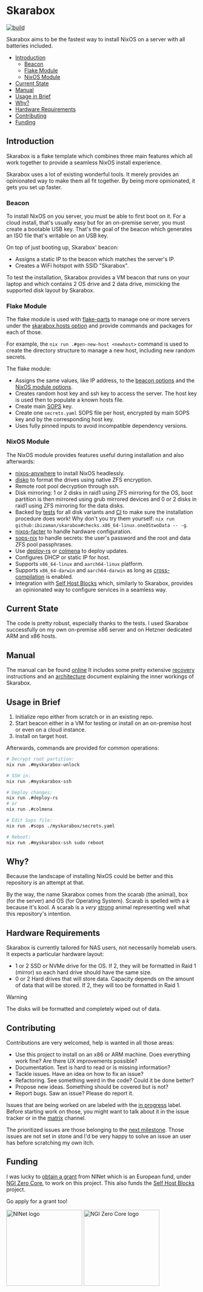 # Skarabox

[![build](https://github.com/ibizaman/skarabox/actions/workflows/build.yaml/badge.svg)](https://github.com/ibizaman/skarabox/actions/workflows/build.yaml)

Skarabox aims to be the fastest way to install NixOS on a server
with all batteries included.

<!--toc:start-->
- [Introduction](#introduction)
  - [Beacon](#beacon)
  - [Flake Module](#flake-module)
  - [NixOS Module](#nixos-module)
- [Current State](#current-state)
- [Manual](#manual)
- [Usage in Brief](#usage-in-brief)
- [Why?](#why)
- [Hardware Requirements](#hardware-requirements)
- [Contributing](#contributing)
- [Funding](#funding)
<!--toc:end-->

## Introduction

Skarabox is a flake template which combines three main features
which all work together to provide a seamless NixOS install experience.

Skarabox uses a lot of existing wonderful tools.
It merely provides an opinionated way to make them all fit together.
By being more opinionated, it gets you set up faster.

### Beacon

To install NixOS on you server, you must be able to first
boot on it. For a cloud install, that's usually easy but
for an on-premise server, you must create a bootable USB key.
That's the goal of the beacon which generates an ISO file
that's writable on an USB key.

On top of just booting up, Skarabox' beacon:
- Assigns a static IP to the beacon which matches the server's IP.
- Creates a WiFi hotspot with SSID "Skarabox".

To test the installation, Skarabox provides a VM beacon
that runs on your laptop and which contains 2 OS drive and 2 data drive,
mimicking the supported disk layout by Skarabox.

### Flake Module

The flake module is used with [flake-parts][] to manage one or more servers
under the [skarabox.hosts option][Flake module options]
and provide commands and packages for each of those.

For example, the `nix run .#gen-new-host <newhost>` command is used to create
the directory structure to manage a new host, including new random secrets.

The flake module:

- Assigns the same values, like IP address, to the [beacon options][] and the [NixOS module options][].
- Creates random host key and ssh key to access the server.
  The host key is used then to populate a known hosts file.
- Create main [SOPS][sops-nix] key.
- Create one `secrets.yaml` SOPS file per host, encrypted by main SOPS key
  and by the corresponding host key.
- Uses fully pinned inputs to avoid incompatible dependency versions.

[flake-parts]: https://flake.parts
[beacon options]: https://installer.skarabox.com/options.html#beacon-options
[NixOS module options]: https://installer.skarabox.com/options.html#skarabox-options
[Flake module options]: https://installer.skarabox.com/options.html#flake-module-options

### NixOS Module

The NixOS module provides features useful during installation
and also afterwards:

- [nixos-anywhere][] to install NixOS headlessly.
- [disko][] to format the drives using native ZFS encryption.
- Remote root pool decryption through ssh.
- Disk mirroring: 1 or 2 disks in raid1 using ZFS mirroring for the OS,
  boot partition is then mirrored using grub mirrored devices
  and 0 or 2 disks in raid1 using ZFS mirroring for the data disks.
- Backed by [tests][] for all disk variants
  and [CI][] to make sure the installation procedure does work!
  Why don't you try them yourself: `nix run github:ibizaman/skarabox#checks.x86_64-linux.oneOStwoData -- -g`.
- [nixos-facter][] to handle hardware configuration.
- [sops-nix][] to handle secrets: the user's password and the root and data ZFS pool passphrases.
- Use [deploy-rs][] or [colmena][] to deploy updates.
- Configures DHCP or static IP for host.
- Supports `x86_64-linux` and `aarch64-linux` platform.
- Supports `x86_64-darwin` and `aarch64-darwin` as long as [cross-compilation][] is enabled.
- Integration with [Self Host Blocks][] which, similarly to Skarabox,
  provides an opinionated way to configure services in a seamless way.

[nixos-anywhere]: https://github.com/nix-community/nixos-anywhere
[disko]: https://github.com/nix-community/disko
[nixos-facter]: https://github.com/nix-community/nixos-facter
[sops-nix]: https://github.com/Mic92/sops-nix
[deploy-rs]: https://github.com/serokell/deploy-rs
[colmena]: https://github.com/zhaofengli/colmena
[tests]: ./tests/default.nix
[CI]: ./.github/workflows/build.yaml
[cross-compilation]: https://github.com/cpick/nix-rosetta-builder
[Self Host Blocks]: https://github.com/ibizaman/selfhostblocks

## Current State

The code is pretty robust, especially thanks to the tests.
I used Skarabox successfully on my own on-premise x86 server
and on Hetzner dedicated ARM and x86 hosts.

## Manual

The manual can be found [online][manual]
It includes some pretty extensive [recovery][] instructions
and an [architecture][] document explaining the inner workings
of Skarabox.

[manual]: https://installer.skarabox.com
[recovery]: https://installer.skarabox.com/recovery.html
[architecture]: https://installer.skarabox.com/architecture.html

## Usage in Brief

1. Initialize repo either from scratch or in an existing repo.
2. Start beacon either in a VM for testing or install on an on-premise host
   or even on a cloud instance.
3. Install on target host.

Afterwards, commands are provided for common operations:

```bash
# Decrypt root partition:
nix run .#myskarabox-unlock

# SSH in:
nix run .#myskarabox-ssh

# Deploy changes:
nix run .#deploy-rs
# or
nix run .#colmena

# Edit Sops file:
nix run .#sops ./myskarabox/secrets.yaml

# Reboot:
nix run .#myskarabox-ssh sudo reboot
```

## Why?

Because the landscape of installing NixOS could be better
and this repository is an attempt at that.

By the way, the name Skarabox comes from the scarab (the animal),
box (for the server) and OS (for Operating System).
Scarab is spelled with a _k_ because it's kool.
A scarab is a _very_ [strong][] animal representing well what this repository's intention.

[strong]: https://en.wikipedia.org/wiki/Dung_beetle#Ecology_and_behavior

## Hardware Requirements

Skarabox is currently tailored for NAS users, not necessarily homelab users.
It expects a particular hardware layout:

- 1 or 2 SSD or NVMe drive for the OS.
  If 2, they will be formatted in Raid 1 (mirror) so each hard drive should have the same size.
- 0 or 2 Hard drives that will store data.
  Capacity depends on the amount of data that will be stored.
  If 2, they will too be formatted in Raid 1.

> [!WARNING]
> The disks will be formatted and completely wiped out of data.

## Contributing

Contributions are very welcomed, help is wanted in all those areas:

- Use this project to install on an x86 or ARM machine.
  Does everything work fine? Are there UX improvements possible?
- Documentation. Text is hard to read or is missing information?
- Tackle issues. Have an idea on how to fix an issue?
- Refactoring. See something weird in the code? Could it be done better?
- Propose new ideas. Something should be covered but is not?
- Report bugs. Saw an issue? Please do report it.

Issues that are being worked on are labeled with the [in progress][] label.
Before starting work on those, you might want to talk about it in the issue tracker
or in the [matrix][] channel.

[in progress]: https://github.com/ibizaman/skarabox/issues?q=is%3Aissue%20state%3Aopen%20label%3A%22in%20progress%22
[matrix]: https://matrix.to/#/#selfhostblocks:matrix.org

The prioritized issues are those belonging to the [next milestone][milestone].
Those issues are not set in stone and I'd be very happy to solve
an issue an user has before scratching my own itch.

[issues]: https://github.com/ibizaman/skarabox/issues
[milestone]: https://github.com/ibizaman/skarabox/milestones

## Funding

I was lucky to [obtain a grant][nlnet] from NlNet which is an European fund,
under [NGI Zero Core][NGI0],
to work on this project.
This also funds the [Self Host Blocks][] project.

Go apply for a grant too!

[nlnet]: https://nlnet.nl/project/SelfHostBlocks
[NGI0]: https://nlnet.nl/core/

<p>
<img alt="NlNet logo" src="https://nlnet.nl/logo/banner.svg" width="200" />
<img alt="NGI Zero Core logo" src="https://nlnet.nl/image/logos/NGI0Core_tag.svg" width="200" />
</p>
